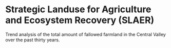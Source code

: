 # Strategic Landuse for Agriculture and Ecosystem Recovery (SLAER)

Trend analysis of the total amount of fallowed farmland in the Central Valley over the past thirty years.